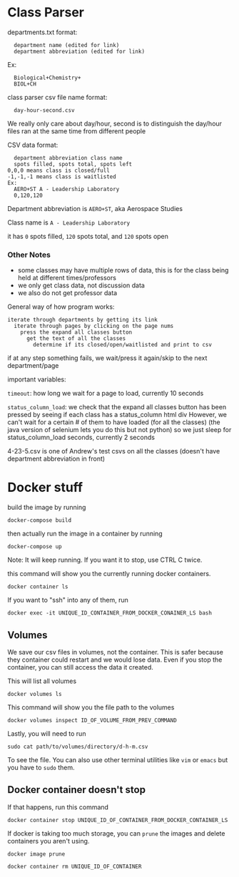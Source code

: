 # Class Parser

departments.txt format:
```
  department name (edited for link)
  department abbreviation (edited for link)
```
Ex:
```
  Biological+Chemistry+
  BIOL+CH
```

class parser csv file name format:
```
  day-hour-second.csv
```
We really only care about day/hour, second is to distinguish the day/hour files ran at the same time from different people

CSV data format:
```
  department abbreviation class name
  spots filled, spots total, spots left
0,0,0 means class is closed/full
-1,-1,-1 means class is waitlisted
Ex:
  AERO+ST A - Leadership Laboratory
  0,120,120
```
Department abbreviation is `AERO+ST`, aka Aerospace Studies

Class name is `A - Leadership Laboratory`

it has `0` spots filled, `120` spots total, and `120` spots open

### Other Notes
* some classes may have multiple rows of data, this is for the class being held at different times/professors
* we only get class data, not discussion data
* we also do not get professor data

General way of how program works:
```
iterate through departments by getting its link
  iterate through pages by clicking on the page nums
    press the expand all classes button
      get the text of all the classes
        determine if its closed/open/waitlisted and print to csv
```

if at any step something fails, we wait/press it again/skip to the next department/page

important variables:

`timeout`: how long we wait for a page to load, currently 10 seconds

`status_column_load`: we check that the expand all classes button has been pressed by seeing if each class has a status_column html div
  However, we can't wait for a certain # of them to have loaded (for all the classes) (the java version of selenium lets you do this but not python)
so we just sleep for status_column_load seconds, currently 2 seconds

4-23-5.csv is one of Andrew's test csvs on all the classes (doesn't have department abbreviation in front)



# Docker stuff
build the image by running
```
docker-compose build
```

then actually run the image in a container by running
```
docker-compose up
```
Note: It will keep running. If you want it to stop, use CTRL C twice.

this command will show you the currently running docker containers. 
```
docker container ls
```

If you want to "ssh" into any of them, run
```
docker exec -it UNIQUE_ID_CONTAINER_FROM_DOCKER_CONAINER_LS bash
```

## Volumes

We save our csv files in volumes, not the container. This is safer because they container could restart and we would lose data.
Even if you stop the container, you can still access the data it created.

This will list all volumes
```
docker volumes ls
```


This command will show you the file path to the volumes
```
docker volumes inspect ID_OF_VOLUME_FROM_PREV_COMMAND
```

Lastly, you will need to run
```
sudo cat path/to/volumes/directory/d-h-m.csv
```
To see the file. You can also use other terminal utilities like `vim` or `emacs` but you have to `sudo` them.

## Docker container doesn't stop
If that happens, run this command
```
docker container stop UNIQUE_ID_OF_CONTAINER_FROM_DOCKER_CONTAINER_LS
```

If docker is taking too much storage, you can `prune` the images and delete containers you aren't using. 
```
docker image prune
```
```
docker container rm UNIQUE_ID_OF_CONTAINER
```
